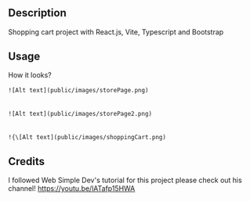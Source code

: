 # <Shopping Cart>

## Description

Shopping cart project with React.js, Vite, Typescript and Bootstrap

## Usage

How it looks?

    
    ![Alt text](public/images/storePage.png)
    
    
    ![Alt text](public/images/storePage2.png)
    
    
    !{\[Alt text](public/images/shoppingCart.png)
    

## Credits

I followed Web Simple Dev's tutorial for this project please check out his channel! 
   https://youtu.be/lATafp15HWA
